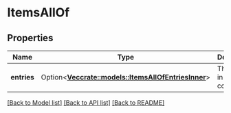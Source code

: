# ItemsAllOf

## Properties

Name | Type | Description | Notes
------------ | ------------- | ------------- | -------------
**entries** | Option<[**Vec<crate::models::ItemsAllOfEntriesInner>**](Items_allOf_entries_inner.md)> | The items in this collection. | [optional]

[[Back to Model list]](../README.md#documentation-for-models) [[Back to API list]](../README.md#documentation-for-api-endpoints) [[Back to README]](../README.md)


